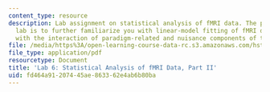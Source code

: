 ```yaml
---
content_type: resource
description: Lab assignment on statistical analysis of fMRI data. The purpose of this
  lab is to further familiarize you with linear-model fitting of fMRI data, in particular
  with the interaction of paradigm-related and nuisance components of the linear model.
file: /media/https%3A/open-learning-course-data-rc.s3.amazonaws.com/hst-583-functional-magnetic-resonance-imaging-data-acquisition-and-analysis-fall-2008/fd464a91207445ae863362e4ab6b80ba_lab6b.pdf
file_type: application/pdf
resourcetype: Document
title: 'Lab 6: Statistical Analysis of fMRI Data, Part II'
uid: fd464a91-2074-45ae-8633-62e4ab6b80ba
---
```

